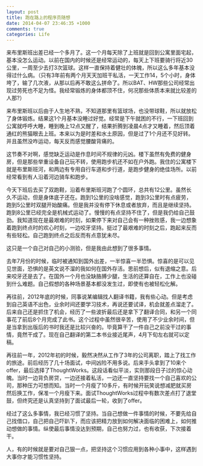 ```yaml
---
layout: post
title: 跑在路上的程序员随想
date: 2014-04-07 23:46:35 +1000
comments: true
categories: Life
---
```


	
来布里斯班出差已经一个多月了。这一个月每天除了上班就是回到公寓里面宅起，基本没怎么运动。以前在国内的时候还是经常运动的，每天上下班要骑行将近30公里，一周至少去打3次篮球。这样一直保持着健壮的体魄，所以这么多年基本没得过什么病。（只有3年前有两个月天天加班干私活，一天工作14，5个小时，身体垮了，输了几次液，从那以后再不敢这么拼命了。所以BAT、HW那些公司经常出现过劳死也不足为怪。我经常锻炼的身体都顶不住，何况那些体质本来就比较差的人那?）

<!-- more -->

来布里斯班以后由于人生地不熟，不知道那里有篮球场，也没带球鞋，所以就放松了身体锻炼。结果这1个月基本没睡过好觉。经常是下午就困的不行，一下班回到公寓就呼呼大睡，睡到晚上12点又醒了，结果折腾到凌晨4点才又睡着，然后顶着通红的熊猫眼去上班。本来以为是时差和水土原因，但是过了1个月还不见好转。并且虽然没咋运动，每天反而感觉腰酸背痛的。

这节奏不对啊，感觉缺乏运动是作息时间不规律的元凶。楼下虽然有免费的健身房，但是那些举重设备自己玩不转，使用跑步机还不如在户外跑。我住的公寓楼下就是布里斯班河，和两边有专用自行车道和步行道，是跑步健身的绝佳场所。以前经常看到有人沿着河边骑车和跑步。

今天下班后去买了双跑鞋，沿着布里斯班河跑了个圆环，总共有12公里。虽然长久不运动，但是身体底子还在。跑到1公里的没啥感觉，跑到3公里时有点疲劳，跑到5公里时双腿开始酸痛。但是我并没有停下休息或者放弃，而且是继续坚持。跑到8公里已经完全是机械式运动了。慢慢的有点坚持不住了，但是我仍给自己鼓劲。我知道现在是最艰难的时刻，如果停下来对自己会有一种挫败感，我一边想象着跑到终点时的欢心时刻，一边咬牙坚持。挺过了最艰难的时刻之后，跑起来反而有些轻松。自己跑到终点之后反而有点意犹未尽。

这只是一个自己对自己的小测验，但是我由此想到了很多事情。

去年7月份的时候，临时被通知到国外出差，一半惊喜一半恐惧。惊喜的是可以见见世面，恐惧的是英文说不溜的我如何在国外存活。思前想后，似有退缩之意。后来咬牙还是去了。在国外一个月也没缺胳膊少腿，生活的还算自在，工作上也没碰到什么难题。自己假想的各种场景基本都没发生过，即使有也被轻松化解。

再往前，2012年底的时候，同事说某编辑找人翻译书籍，我有些心动。但是考虑到自己英语不出色，业余时间还要学习技术，再说还要试译，机会就差点溜走了。后来自己还是抓住了机会，经历了一些波折最后还是拿下了翻译合同，和另一个同事花了前后8个月完成了此书。这个过程中虽然很辛苦，使用了不少业余时间，但是当拿到出版后的书时我还是比较兴奋的。毕竟算干了一件自己之前没干过的事情，竟然干成了。现在自己翻译的第二本书业接近尾声，4月下旬左右就可以定稿。

再往前一年，2012年初的时候，毅然决然从工作了3年的公司离职，踏上了找工作的旅途。前后经历了几十场面试，中间凶险不用多说。后来手头拿到了10来个offer，最后选择了ThoughtWorks。这段话看似平淡，实则那段日子过的惊心动魄。当时一边背负房贷，一边还接着私活，一边还一直坚持要找一个自己喜欢的公司，那种压力可想而知。当时一个月瘦了10多斤，有时候开玩笑说想减肥就买房然后换工作，保准一个月瘦下来。面试ThoughtWorks过程中有数次差点打了退堂鼓，但终究还是认真坚持到了面试最后一轮，收到了offer。

经过了这么多事情，我已经习惯了坚持。当自己想做一件事情的时候，不要先给自己找借口，自己把自己吓趴下，而应该把精力放到如何解决面临的困难上，如何推动想做的事情。纵使最后事情没达到预期，自己也努力过，也有收获，下次接着干。

人，有的时候就是要对自己狠一点，把坚持这个习惯应用到各种小事中，这样遇到大事你才能习惯性坚持。




